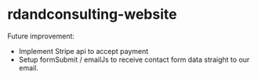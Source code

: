# rdandconsulting-website

Future improvement:
 -  Implement Stripe api to accept payment
 -  Setup formSubmit / emailJs to receive contact form data straight to our email.
